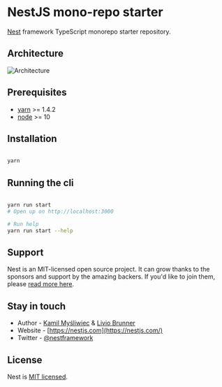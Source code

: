 # NestJS mono-repo starter


[Nest](https://github.com/nestjs/nest) framework TypeScript monorepo starter repository.

## Architecture

![Architecture](https://i.imgur.com/beFeCec.png)

## Prerequisites

- [yarn](https://yarnpkg.com) >= 1.4.2
- [node](https://nodejs.org/) >= 10

## Installation

```bash

yarn

```

## Running the cli

```bash

yarn run start
# Open up on http://localhost:3000

# Run help
yarn run start --help

```

## Support

Nest is an MIT-licensed open source project. It can grow thanks to the sponsors and support by the amazing backers. If you'd like to join them, please [read more here](https://docs.nestjs.com/support).

## Stay in touch

- Author - [Kamil Myśliwiec](https://kamilmysliwiec.com) & [Livio Brunner](https://brunnerliv.io)
- Website - [https://nestjs.com](https://nestjs.com/)
- Twitter - [@nestframework](https://twitter.com/nestframework)

## License

Nest is [MIT licensed](LICENSE).